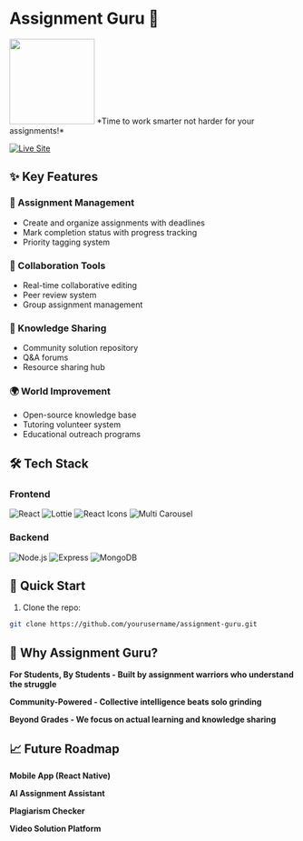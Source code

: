 # Assignment Guru 🚀
<img src="https://i.ibb.co/hRSJ7FTX/pngtree-assignment-icon-for-your-design-websites-and-projects-png-image-1878159.jpg" width='150' height='150' />
*Time to work smarter not harder for your assignments!*

[![Live Site](https://img.shields.io/badge/Live_Site-Click_Here-blue?style=for-the-badge&logo=vercel)](https://assignment-11-redo-client.web.app/)

## ✨ Key Features

### 📝 Assignment Management
- Create and organize assignments with deadlines
- Mark completion status with progress tracking
- Priority tagging system

### 👥 Collaboration Tools
- Real-time collaborative editing
- Peer review system
- Group assignment management

### 🧠 Knowledge Sharing
- Community solution repository
- Q&A forums
- Resource sharing hub

### 🌍 World Improvement
- Open-source knowledge base
- Tutoring volunteer system
- Educational outreach programs

## 🛠️ Tech Stack

### Frontend
![React](https://img.shields.io/badge/React-20232A?logo=react&logoColor=61DAFB)
![Lottie](https://img.shields.io/badge/Lottie-000000?logo=lottie&logoColor=white)
![React Icons](https://img.shields.io/badge/React_Icons-61DAFB?logo=react&logoColor=white)
![Multi Carousel](https://img.shields.io/badge/Multi_Carousel-FF4154?logo=react&logoColor=white)

### Backend
![Node.js](https://img.shields.io/badge/Node.js-339933?logo=node.js&logoColor=white)
![Express](https://img.shields.io/badge/Express-000000?logo=express&logoColor=white)
![MongoDB](https://img.shields.io/badge/MongoDB-47A248?logo=mongodb&logoColor=white)

## 🚀 Quick Start

1. Clone the repo:
```bash
git clone https://github.com/yourusername/assignment-guru.git
```
## 🌟 Why Assignment Guru?
**For Students, By Students - Built by assignment warriors who understand the struggle**

**Community-Powered - Collective intelligence beats solo grinding**

**Beyond Grades - We focus on actual learning and knowledge sharing**

## 📈 Future Roadmap
**Mobile App (React Native)**

**AI Assignment Assistant**

**Plagiarism Checker**

**Video Solution Platform**
